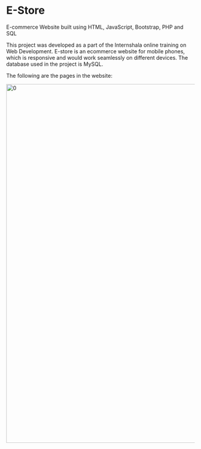 # E-Store
E-commerce Website built using HTML, JavaScript, Bootstrap, PHP and SQL

This project was developed as a part of the Internshala online training on Web Development. E-store is an ecommerce website for mobile phones, which is responsive and would work seamlessly on different devices. The database used in the project is MySQL.

The following are the pages in the website:

<img width="959" alt="0" src="https://user-images.githubusercontent.com/40450381/171997698-8a2f20be-d6b3-4aea-8575-5540555c2362.PNG">
